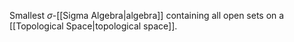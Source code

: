 Smallest $\sigma$-[[Sigma Algebra|algebra]] containing all open sets on a [[Topological Space|topological space]].